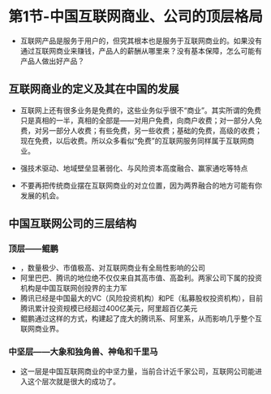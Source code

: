 # 第1节-中国互联网商业、公司的顶层格局

* 互联网产品是服务于用户的，但究其根本也是服务于互联网商业的。如果没有通过互联网商业来赚钱，产品人的薪酬从哪里来？没有基本保障，怎么可能有产品人做出好产品？

## 互联网商业的定义及其在中国的发展

* 互联网上还有很多业务是免费的，这些业务似乎很不“商业”。其实所谓的免费只是真相的一半，真相的全部是——对用户免费，向商户收费；对一部分人免费，对另一部分人收费；有些免费，另一些收费；基础的免费，高级的收费；现在免费，以后收费。所以众多看似“免费”的互联网服务同样属于互联网商业。

* 强技术驱动、地域壁垒显著弱化、与风险资本高度融合、赢家通吃等特点
* 不要再把传统商业摆在互联网商业的对立位置，因为两界融合的地方可能有你发展的机会。

## 中国互联网公司的三层结构

### 顶层——鲲鹏

* ，数量极少、市值极高、对互联网商业有全局性影响的公司
* 阿里巴巴、腾讯的地位绝不仅仅来自其高市值、高盈利。两家公司下属的投资机构是中国互联网创投界的主力军
* 腾讯已经是中国最大的VC（风险投资机构）和PE（私募股权投资机构），目前腾讯累计投资规模已经超过400亿美元，阿里超百亿美元
* 鲲鹏通过这样的方式，构建起了庞大的腾讯系、阿里系，从而影响几乎整个互联网商业界。

### 中坚层——大象和独角兽、神龟和千里马

* 这一层是中国互联网商业的中坚力量，当前合计近千家公司，互联网公司能进入这个层次就是很大的成功了。